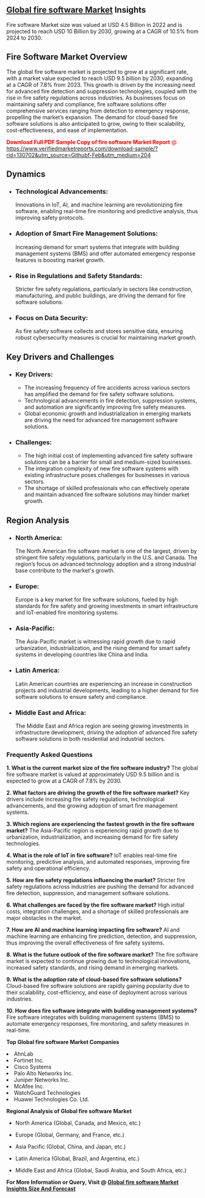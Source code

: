 <h2><a href="https://www.verifiedmarketreports.com/download-sample/?rid=130702&amp;utm_source=Githubf&amp;utm_medium=204" target="_blank">Global fire software Market</a> Insights</h2><p>Fire software Market size was valued at USD 4.5 Billion in 2022 and is projected to reach USD 10 Billion by 2030, growing at a CAGR of 10.5% from 2024 to 2030.</p><p> <h2>Fire Software Market Overview</h2> <p>The global fire software market is projected to grow at a significant rate, with a market value expected to reach USD 9.5 billion by 2030, expanding at a CAGR of 7.8% from 2023. This growth is driven by the increasing need for advanced fire detection and suppression technologies, coupled with the rise in fire safety regulations across industries. As businesses focus on maintaining safety and compliance, fire software solutions offer comprehensive services ranging from detection to emergency response, propelling the market’s expansion. The demand for cloud-based fire software solutions is also anticipated to grow, owing to their scalability, cost-effectiveness, and ease of implementation. <p><span class=""><span style="color: #ff0000;"><strong>Download Full PDF Sample Copy of fire software Market Report</strong> @ </span><a href="https://www.verifiedmarketreports.com/download-sample/?rid=130702&amp;utm_source=Githubf-Feb&amp;utm_medium=204" target="_blank">https://www.verifiedmarketreports.com/download-sample/?rid=130702&amp;utm_source=Githubf-Feb&amp;utm_medium=204</a></span></p></p> <h2>Dynamics</h2> <ul> <li><h3>Technological Advancements:</h3> Innovations in IoT, AI, and machine learning are revolutionizing fire software, enabling real-time fire monitoring and predictive analysis, thus improving safety protocols.</li> <li><h3>Adoption of Smart Fire Management Solutions:</h3> Increasing demand for smart systems that integrate with building management systems (BMS) and offer automated emergency response features is boosting market growth.</li> <li><h3>Rise in Regulations and Safety Standards:</h3> Stricter fire safety regulations, particularly in sectors like construction, manufacturing, and public buildings, are driving the demand for fire software solutions.</li> <li><h3>Focus on Data Security:</h3> As fire safety software collects and stores sensitive data, ensuring robust cybersecurity measures is crucial for maintaining market growth.</li> </ul> <h2>Key Drivers and Challenges</h2> <ul> <li><h3>Key Drivers:</h3> <ul> <li>The increasing frequency of fire accidents across various sectors has amplified the demand for fire safety software solutions.</li> <li>Technological advancements in fire detection, suppression systems, and automation are significantly improving fire safety measures.</li> <li>Global economic growth and industrialization in emerging markets are driving the need for advanced fire management software solutions.</li> </ul> </li> <li><h3>Challenges:</h3> <ul> <li>The high initial cost of implementing advanced fire safety software solutions can be a barrier for small and medium-sized businesses.</li> <li>The integration complexity of new fire software systems with existing infrastructure poses challenges for businesses in various sectors.</li> <li>The shortage of skilled professionals who can effectively operate and maintain advanced fire software solutions may hinder market growth.</li> </ul> </li> </ul> <h2>Region Analysis</h2> <ul> <li><h3>North America:</h3> The North American fire software market is one of the largest, driven by stringent fire safety regulations, particularly in the U.S. and Canada. The region’s focus on advanced technology adoption and a strong industrial base contribute to the market's growth.</li> <li><h3>Europe:</h3> Europe is a key market for fire software solutions, fueled by high standards for fire safety and growing investments in smart infrastructure and IoT-enabled fire monitoring systems.</li> <li><h3>Asia-Pacific:</h3> The Asia-Pacific market is witnessing rapid growth due to rapid urbanization, industrialization, and the rising demand for smart safety systems in developing countries like China and India.</li> <li><h3>Latin America:</h3> Latin American countries are experiencing an increase in construction projects and industrial developments, leading to a higher demand for fire software solutions to ensure safety and compliance.</li> <li><h3>Middle East and Africa:</h3> The Middle East and Africa region are seeing growing investments in infrastructure development, driving the adoption of advanced fire safety software solutions in both residential and industrial sectors.</li> </ul> <h3>Frequently Asked Questions</h3> <p><strong>1. What is the current market size of the fire software industry?</strong> The global fire software market is valued at approximately USD 9.5 billion and is expected to grow at a CAGR of 7.8% by 2030.</p> <p><strong>2. What factors are driving the growth of the fire software market?</strong> Key drivers include increasing fire safety regulations, technological advancements, and the growing adoption of smart fire management systems.</p> <p><strong>3. Which regions are experiencing the fastest growth in the fire software market?</strong> The Asia-Pacific region is experiencing rapid growth due to urbanization, industrialization, and increasing demand for fire safety technologies.</p> <p><strong>4. What is the role of IoT in fire software?</strong> IoT enables real-time fire monitoring, predictive analysis, and automated responses, improving fire safety and operational efficiency.</p> <p><strong>5. How are fire safety regulations influencing the market?</strong> Stricter fire safety regulations across industries are pushing the demand for advanced fire detection, suppression, and management software solutions.</p> <p><strong>6. What challenges are faced by the fire software market?</strong> High initial costs, integration challenges, and a shortage of skilled professionals are major obstacles in the market.</p> <p><strong>7. How are AI and machine learning impacting fire software?</strong> AI and machine learning are enhancing fire prediction, detection, and suppression, thus improving the overall effectiveness of fire safety systems.</p> <p><strong>8. What is the future outlook of the fire software market?</strong> The fire software market is expected to continue growing due to technological innovations, increased safety standards, and rising demand in emerging markets.</p> <p><strong>9. What is the adoption rate of cloud-based fire software solutions?</strong> Cloud-based fire software solutions are rapidly gaining popularity due to their scalability, cost-efficiency, and ease of deployment across various industries.</p> <p><strong>10. How does fire software integrate with building management systems?</strong> Fire software integrates with building management systems (BMS) to automate emergency responses, fire monitoring, and safety measures in real-time.</p> </p><p><strong>Top Global fire software Market Companies</strong></p><div data-test-id=""><p><li>AhnLab</li><li> Fortinet Inc.</li><li> Cisco Systems</li><li> Palo Alto Networks Inc.</li><li> Juniper Networks Inc.</li><li> McAfee Inc.</li><li> WatchGuard Technologies</li><li> Huawei Technologies Co. Ltd.</li></p><div><strong>Regional Analysis of&nbsp;Global fire software Market</strong></div><ul><li dir="ltr"><p dir="ltr">North America&nbsp;(Global, Canada, and Mexico, etc.)</p></li><li dir="ltr"><p dir="ltr">Europe (Global, Germany, and France, etc.)</p></li><li dir="ltr"><p dir="ltr">Asia Pacific&nbsp;(Global, China, and Japan, etc.)</p></li><li dir="ltr"><p dir="ltr">Latin America&nbsp;(Global, Brazil, and Argentina, etc.)</p></li><li dir="ltr">Middle East and Africa&nbsp;(Global, Saudi Arabia, and South Africa, etc.)</li></ul><p><strong>For More Information or Query, Visit @&nbsp;</strong><strong><a href="https://www.verifiedmarketreports.com/product/global-fire-software-market-report-2019-competitive-landscape-trends-and-opportunities/?utm_source=Githubf&amp;utm_medium=204" target="_blank">Global fire software Market Insights Size And Forecast</a></strong></p></div>
